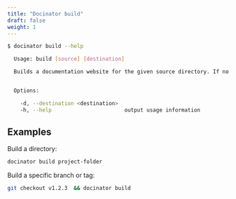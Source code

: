 ```yaml
---
title: "Docinator build"
draft: false
weight: 1
---
```


```bash
$ docinator build --help

  Usage: build [source] [destination]

  Builds a documentation website for the given source directory. If no source directory is specified, the current foler is assumed.


  Options:

    -d, --destination <destination>
    -h, --help                       output usage information
```

## Examples

Build a directory:

```bash
docinator build project-folder
```

Build a specific branch or tag:

```bash
git checkout v1.2.3  && docinator build
```
